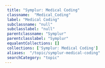 ```yaml
--- 
 title: "Symplur: Medical Coding" 
 classname:  "Medical_Coding" 
 label: "Medical Coding" 
 subclassname: "null" 
 subclasslabel: "null" 
 parentclassname: "Symplur" 
 parentclasslabel: "Symplur" 
 equalentCollections: [] 
 collections: ['Symplur: Medical Coding']
 aliases:  "/topic/symplur-medical-coding"  
 searchCategory: "topic" 
---
```

